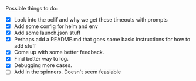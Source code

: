 Possible things to do:

- [X] Look into the oclif and why we get these timeouts with prompts
- [X] Add some config for helm and env
- [X] Add some launch.json stuff
- [X] Perhaps add a README.md that goes some basic instructions for how to add stuff
- [X] Come up with some better feedback.
- [X] Find better way to log.
- [X] Debugging more cases.
- [ ] Add in the spinners. Doesn't seem feasiable
